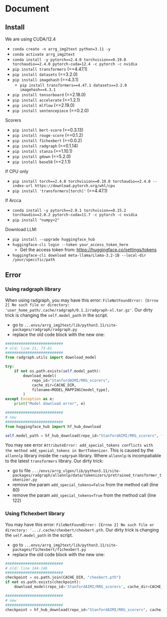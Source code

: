 # Document

## Install

We are using CUDA/12.4

- `conda create -n arrg_img2text python=3.11 -y`
- `conda activate arrg_img2text`
- `conda install -y pytorch==2.4.0 torchvision==0.19.0 torchaudio==2.4.0 pytorch-cuda=12.4 -c pytorch -c nvidia`
- `pip install transformers` (==4.47.1)
- `pip install datasets` (==3.2.0)
- `pip install imagehash` (==4.3.1)
    - `pip install transformers==4.47.1 datasets==3.2.0 imagehash==4.3.1`
- `pip install tensorboard` (==2.18.0)
- `pip install accelerate` (==1.2.1)
- `pip install mlflow` (==2.19.0)
- `pip install sentencepiece` (==0.2.0)

Scorers

- `pip install bert-score` (==0.3.13)
- `pip install rouge-score` (==0.1.2)
- `pip install f1chexbert` (==0.0.2)
- `pip install radgraph` (==0.1.14)
- `pip install stanza` (==1.10.1)
- `pip install gdown` (==5.2.0)
- `pip install base58` (==2.1.1)

If CPU only

- `pip install torch==2.4.0 torchvision==0.19.0 torchaudio==2.4.0 --index-url https://download.pytorch.org/whl/cpu`
- `pip install 'transformers[torch]'` (==4.47.1)

If Arcca
- `conda install -y pytorch==2.0.1 torchvision==0.15.2 torchaudio==2.0.2 pytorch-cuda=11.7 -c pytorch -c nvidia`
- `pip install "numpy<2"`

Download LLM:

- `pip install --upgrade huggingface_hub`
- `huggingface-cli login --token your_access_token_here`
    - Get the access token from: https://huggingface.co/settings/tokens
- `huggingface-cli download meta-llama/Llama-3.2-1B --local-dir /your/specific/path`


## Error

### Using radgraph library
When using radgraph, you may have this error: `FileNotFoundError: [Errno 2] No such file or directory: 'user_home_path/.cache/radgraph/0.1.2/radgraph-xl.tar.gz'`. Our dirty trick is changing the `self.model_path` in the script.
 - go to `...envs/arrg_img2text/lib/python3.11/site-packages/radgraph/radgraph.py`
 - replace the old code block with the new one:

```python
##########################
# old; line 21, 73-81
##########################
from radgraph.utils import download_model

try:
    if not os.path.exists(self.model_path):
        download_model(
            repo_id="StanfordAIMI/RRG_scorers",
            cache_dir=CACHE_DIR,
            filename=MODEL_MAPPING[model_type],
        )
except Exception as e:
    print("Model download error", e)

##########################
# new
##########################
from huggingface_hub import hf_hub_download

self.model_path = hf_hub_download(repo_id="StanfordAIMI/RRG_scorers", filename=MODEL_MAPPING[model_type], cache_dir=CACHE_DIR)
```

You may see error `AttributeError: add_special_tokens conflicts with the method add_special_tokens in BertTokenizer`. This is caused by the `allennlp` library inside the `radgrpah` library. Where `allennlp` is incompatiable to the latest `transformers` library. Our dirty trick:
 - go to file `.../envs/arrg_vlgen/lib/python3.11/site-packages/radgraph/allennlp/data/tokenizers/pretrained_transformer_tokenizer.py`
 - remove the param `add_special_tokens=False` from the method call (line 80)
 - remove the param `add_special_tokens=True` from the method call (line 122)


### Using f1chexbert library

You may have this error: `FileNotFoundError: [Errno 2] No such file or directory: '.../.cache/chexbert/chexbert.pth`. Our dirty trick is changing the `self.model_path` in the script.
 - go to `...envs/arrg_img2text/lib/python3.11/site-packages/f1chexbert/f1chexbert.py`
 - replace the old code block with the new one:

```python
##########################
# old; line 144-146
##########################
checkpoint = os.path.join(CACHE_DIR, "chexbert.pth")
if not os.path.exists(checkpoint):
    download_model(repo_id='StanfordAIMI/RRG_scorers', cache_dir=CACHE_DIR, filename="chexbert.pth")

##########################
# new
##########################
checkpoint = hf_hub_download(repo_id="StanfordAIMI/RRG_scorers", cache_dir=CACHE_DIR, filename="chexbert.pth")
```